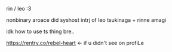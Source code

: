 rin / leo :3

nonbinary aroace did syshost intrj of leo tsukinaga + rinne amagi

idk how to use ts thing bre..

https://rentry.co/rebel-heart
<- if u didn't see on profiLe
